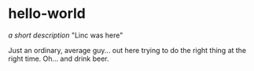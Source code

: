# hello-world
*a short description*  "Linc was here"

Just an ordinary, average guy... out here trying to do the right thing at the right time.
Oh... and drink beer.
